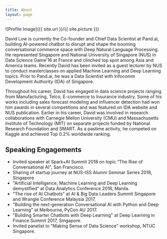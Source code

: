 ```yaml
---
title: About
layout: page
---
```

![Profile Image]({{ site.url }}/{{ site.picture }})

<p>David Low is currently the Co-founder and Chief Data Scientist at Pand.ai, building AI-powered chatbot to disrupt and shape the booming conversational commerce space with Deep Natural Language Processing. He represented Singapore and National University of Singapore (NUS) in Data Science Game'16 at France and clinched top spot among Asia and America teams. Recently David has been invited as a guest lecturer by NUS to conduct masterclasses on applied Machine Learning and Deep Learning topics. Prior to Pand.ai, he was a Data Scientist with Infocomm Development Authority (IDA) of Singapore.  </p>

<p>Throughout his career, David has engaged in data science projects ranging from Manufacturing, Telco, E-commerce to Insurance industry. Some of his works including sales forecast modeling and influencer detection had won him awards in several competitions and was featured on IDA website and NUS publication. Earlier in his career, David was involved in research collaborations with Carnegie Mellon University (CMU) and Massachusetts Institute of Technology (MIT) on separate projects funded by National Research Foundation and SMART. As a pastime activity, he competed on Kaggle and achieved Top 0.2% worldwide ranking.</p>

<h2>Speaking Engagements</h2>

<ul class="event">
	<li>Invited speaker at Spark+AI Summit 2018 on topic “The Rise of Conversational AI", San Francisco. </li>
	<li>Sharing of startup journey at NUS-ISS Alumni Seminar Series 2018, Singapore</li>
	<li>"Artificial Intelligence, Machine Learning and Deep Learning demystified” at Data Analytics Conference 2018, Manila. </li>
	<li>"The rise of AI Chatbots" at AI & Big Data Leaders Summit Singapore and Wrangle Conference Malaysia 2017.</li>
	<li>"Building the next-generation Conversational AI with Python and Deep Learning" at Melbourne, PyCon AU 2017.</li>
	<li>"Building Smarter Chatbots with Deep Learning" at Deep Learning in Finance Summit 2017, Singapore. </li>
	<li>Invited panelist to "Making Sense of Data Science" workshop, NTUC Singapore.</li>
</ul>





